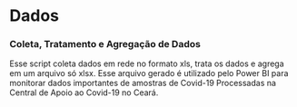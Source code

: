 # Dados
### Coleta, Tratamento e Agregação de Dados

Esse script coleta dados em rede no formato xls, trata os dados e agrega em um arquivo só xlsx.
Esse arquivo gerado é utilizado pelo Power BI para monitorar dados importantes de amostras de Covid-19
Processadas na Central de Apoio ao Covid-19 no Ceará.